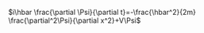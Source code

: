 $i\hbar \frac{\partial \Psi}{\partial t}=-\frac{\hbar^2}{2m} \frac{\partial^2\Psi}{\partial x^2}+V\Psi$



